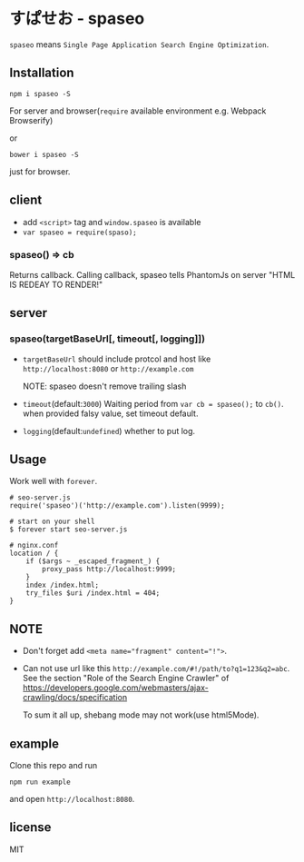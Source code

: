 # すぱせお - spaseo

`spaseo` means `Single Page Application Search Engine Optimization`.


## Installation

```
npm i spaseo -S
```
For server and browser(`require` available environment e.g. Webpack Browserify)

or

```
bower i spaseo -S
```
just for browser.


## client
* add `<script>` tag and `window.spaseo` is available
* `var spaseo = require(spaso);`

### spaseo() => cb
Returns callback. Calling callback, spaseo tells PhantomJs on server "HTML IS REDEAY TO RENDER!"


## server
### spaseo(targetBaseUrl[, timeout[, logging]])

* `targetBaseUrl` should include protcol and host like
  `http://localhost:8080` or `http://example.com`

  NOTE: spaseo doesn't remove trailing slash

* `timeout`(default:`3000`) Waiting period from `var cb = spaseo();` to `cb()`. when provided falsy value, set timeout default.

* `logging`(default:`undefined`) whether to put log.

## Usage
Work well with `forever`.
```
# seo-server.js
require('spaseo')('http://example.com').listen(9999);
```

```
# start on your shell
$ forever start seo-server.js
```


```
# nginx.conf
location / {
    if ($args ~ _escaped_fragment_) {
        proxy_pass http://localhost:9999;
    }
    index /index.html;
    try_files $uri /index.html = 404;
}
```

## NOTE

* Don't forget add `<meta name="fragment" content="!">`.


* Can not use url like this `http://example.com/#!/path/to?q1=123&q2=abc`.
  See the section "Role of the Search Engine Crawler" of
  https://developers.google.com/webmasters/ajax-crawling/docs/specification

  To sum it all up, shebang mode may not work(use html5Mode).


## example
Clone this repo and run
```
npm run example
```
and open `http://localhost:8080`.


## license
MIT
